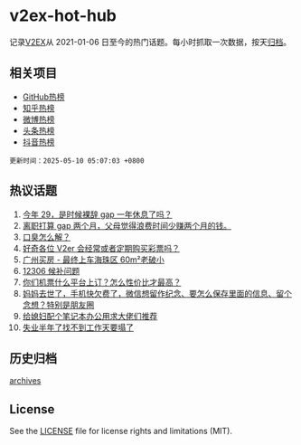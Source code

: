 # v2ex-hot-hub

 记录[V2EX](https://www.v2ex.com/)从 2021-01-06 日至今的热门话题。每小时抓取一次数据，按天[归档](archives)。
 
 ## 相关项目

- [GitHub热榜](https://github.com/it985/github-hot-hub)
- [知乎热榜](https://github.com/it985/zhihu-hot-hub)
- [微博热榜](https://github.com/it985/weibo-hot-hub)
- [头条热榜](https://github.com/it985/toutiao-hot-hub)
- [抖音热榜](https://github.com/it985/douyin-hot-hub)


 `更新时间：2025-05-10 05:07:03 +0800`

## 热议话题

1. [今年 29，是时候裸辞 gap 一年休息了吗？](https://www.v2ex.com/t/1130616)
1. [离职打算 gap 两个月，父母觉得浪费时间少赚两个月的钱。](https://www.v2ex.com/t/1130723)
1. [口臭怎么解？](https://www.v2ex.com/t/1130654)
1. [好奇各位 V2er 会经常或者定期购买彩票吗？](https://www.v2ex.com/t/1130617)
1. [广州买房 - 最终上车海珠区 60m²老破小](https://www.v2ex.com/t/1130694)
1. [12306 候补问题](https://www.v2ex.com/t/1130592)
1. [你们机票什么平台上订？怎么性价比才最高？](https://www.v2ex.com/t/1130574)
1. [妈妈去世了，手机快欠费了，微信想留作纪念、要怎么保存里面的信息、留个念想？特别是朋友圈](https://www.v2ex.com/t/1130610)
1. [给媳妇配个笔记本办公用求大佬们推荐](https://www.v2ex.com/t/1130614)
1. [失业半年了找不到工作天要塌了](https://www.v2ex.com/t/1130681)

## 历史归档

[archives](archives)

## License

See the [LICENSE](LICENSE) file for license rights and limitations (MIT).
